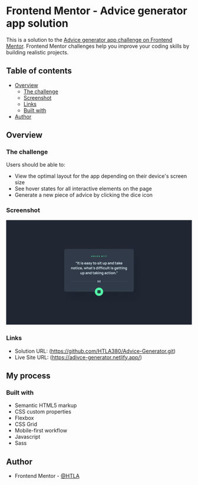 # Frontend Mentor - Advice generator app solution

This is a solution to the [Advice generator app challenge on Frontend Mentor](https://www.frontendmentor.io/challenges/advice-generator-app-QdUG-13db). Frontend Mentor challenges help you improve your coding skills by building realistic projects.

## Table of contents

- [Overview](#overview)
  - [The challenge](#the-challenge)
  - [Screenshot](#screenshot)
  - [Links](#links)
  - [Built with](#built-with)
- [Author](#author)

## Overview

### The challenge

Users should be able to:

- View the optimal layout for the app depending on their device's screen size
- See hover states for all interactive elements on the page
- Generate a new piece of advice by clicking the dice icon

### Screenshot

![](design/desktop-design.jpg)

### Links

- Solution URL: (https://github.com/HTLA380/Advice-Generator.git)
- Live Site URL: (https://adivce-generator.netlify.app/)

## My process

### Built with

- Semantic HTML5 markup
- CSS custom properties
- Flexbox
- CSS Grid
- Mobile-first workflow
- Javascript
- Sass

## Author

- Frontend Mentor - [@HTLA](https://www.frontendmentor.io/profile/htla380)
